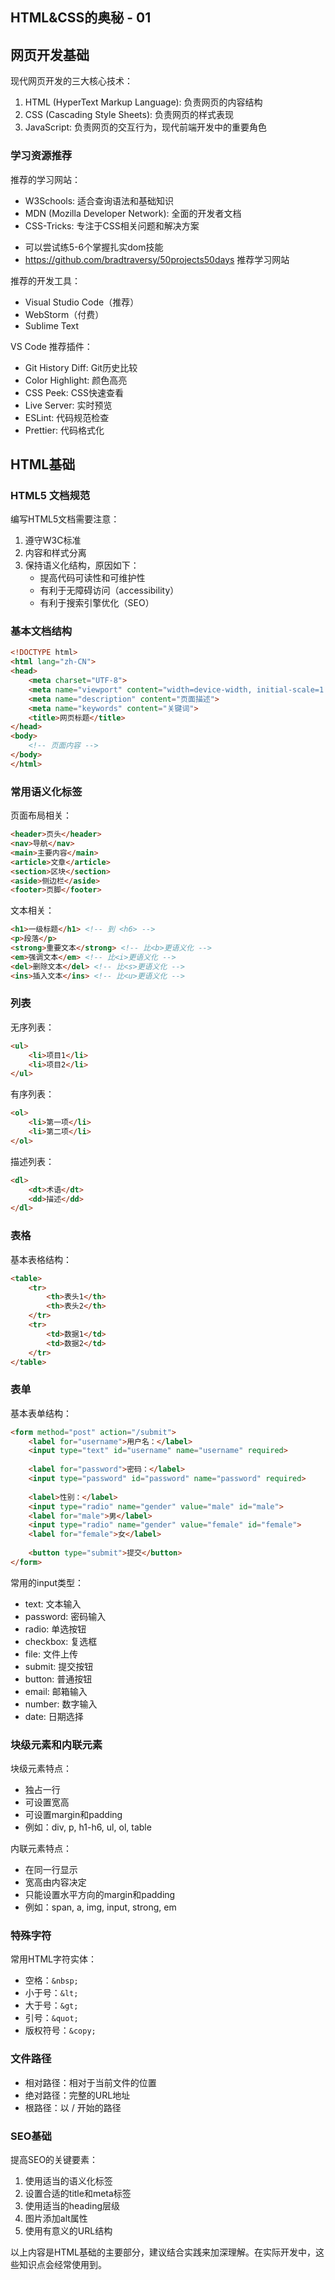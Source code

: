 ## HTML&CSS的奥秘 - 01

## 网页开发基础

现代网页开发的三大核心技术：

1. HTML (HyperText Markup Language): 负责网页的内容结构
2. CSS (Cascading Style Sheets): 负责网页的样式表现
3. JavaScript: 负责网页的交互行为，现代前端开发中的重要角色

### 学习资源推荐

推荐的学习网站：

- W3Schools: 适合查询语法和基础知识
- MDN (Mozilla Developer Network): 全面的开发者文档
- CSS-Tricks: 专注于CSS相关问题和解决方案

* 可以尝试练5-6个掌握扎实dom技能
* https://github.com/bradtraversy/50projects50days
  推荐学习网站

推荐的开发工具：

- Visual Studio Code（推荐）
- WebStorm（付费）
- Sublime Text

VS Code 推荐插件：

- Git History Diff: Git历史比较
- Color Highlight: 颜色高亮
- CSS Peek: CSS快速查看
- Live Server: 实时预览
- ESLint: 代码规范检查
- Prettier: 代码格式化

## HTML基础

### HTML5 文档规范

编写HTML5文档需要注意：

1. 遵守W3C标准
2. 内容和样式分离
3. 保持语义化结构，原因如下：
   - 提高代码可读性和可维护性
   - 有利于无障碍访问（accessibility）
   - 有利于搜索引擎优化（SEO）

### 基本文档结构

```html
<!DOCTYPE html>
<html lang="zh-CN">
<head>
    <meta charset="UTF-8">
    <meta name="viewport" content="width=device-width, initial-scale=1.0">
    <meta name="description" content="页面描述">
    <meta name="keywords" content="关键词">
    <title>网页标题</title>
</head>
<body>
    <!-- 页面内容 -->
</body>
</html>
```

### 常用语义化标签

页面布局相关：

```html
<header>页头</header>
<nav>导航</nav>
<main>主要内容</main>
<article>文章</article>
<section>区块</section>
<aside>侧边栏</aside>
<footer>页脚</footer>
```

文本相关：

```html
<h1>一级标题</h1> <!-- 到 <h6> -->
<p>段落</p>
<strong>重要文本</strong> <!-- 比<b>更语义化 -->
<em>强调文本</em> <!-- 比<i>更语义化 -->
<del>删除文本</del> <!-- 比<s>更语义化 -->
<ins>插入文本</ins> <!-- 比<u>更语义化 -->
```

### 列表

无序列表：

```html
<ul>
    <li>项目1</li>
    <li>项目2</li>
</ul>
```

有序列表：

```html
<ol>
    <li>第一项</li>
    <li>第二项</li>
</ol>
```

描述列表：

```html
<dl>
    <dt>术语</dt>
    <dd>描述</dd>
</dl>
```

### 表格

基本表格结构：

```html
<table>
    <tr>
        <th>表头1</th>
        <th>表头2</th>
    </tr>
    <tr>
        <td>数据1</td>
        <td>数据2</td>
    </tr>
</table>
```

### 表单

基本表单结构：

```html
<form method="post" action="/submit">
    <label for="username">用户名：</label>
    <input type="text" id="username" name="username" required>
    
    <label for="password">密码：</label>
    <input type="password" id="password" name="password" required>
    
    <label>性别：</label>
    <input type="radio" name="gender" value="male" id="male">
    <label for="male">男</label>
    <input type="radio" name="gender" value="female" id="female">
    <label for="female">女</label>
    
    <button type="submit">提交</button>
</form>
```

常用的input类型：

- text: 文本输入
- password: 密码输入
- radio: 单选按钮
- checkbox: 复选框
- file: 文件上传
- submit: 提交按钮
- button: 普通按钮
- email: 邮箱输入
- number: 数字输入
- date: 日期选择

### 块级元素和内联元素

块级元素特点：

- 独占一行
- 可设置宽高
- 可设置margin和padding
- 例如：div, p, h1-h6, ul, ol, table

内联元素特点：

- 在同一行显示
- 宽高由内容决定
- 只能设置水平方向的margin和padding
- 例如：span, a, img, input, strong, em

### 特殊字符

常用HTML字符实体：

- 空格：`&nbsp;`
- 小于号：`&lt;`
- 大于号：`&gt;`
- 引号：`&quot;`
- 版权符号：`&copy;`

### 文件路径

- 相对路径：相对于当前文件的位置
- 绝对路径：完整的URL地址
- 根路径：以 / 开始的路径

### SEO基础

提高SEO的关键要素：

1. 使用适当的语义化标签
2. 设置合适的title和meta标签
3. 使用适当的heading层级
4. 图片添加alt属性
5. 使用有意义的URL结构

以上内容是HTML基础的主要部分，建议结合实践来加深理解。在实际开发中，这些知识点会经常使用到。